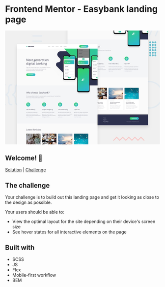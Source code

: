 # Frontend Mentor - Easybank landing page

![Design preview for the Easybank landing page coding challenge](./design/desktop-preview.jpg)

## Welcome! 👋

[Solution](https://hornetos21.github.io/easybank-landing-page-frontend-mentor/) | [Challenge](https://www.frontendmentor.io/challenges/easybank-landing-page-WaUhkoDN)

## The challenge

Your challenge is to build out this landing page and get it looking as close to the design as possible.

Your users should be able to:

- View the optimal layout for the site depending on their device's screen size
- See hover states for all interactive elements on the page

## Built with

- SCSS
- JS
- Flex
- Mobile-first workflow 
- BEM
